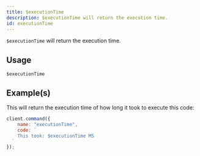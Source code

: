 ```yaml
---
title: $executionTime
description: $executionTime will return the execution time.
id: executionTime
---
```


`$executionTime` will return the execution time.

## Usage

```aoi
$executionTime
```

## Example(s)

This will return the execution time of how long it took to execute this code:

```javascript
client.command({
    name: "executionTime",
    code: `
    This took: $executionTime MS
  `
});
```

